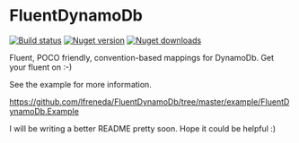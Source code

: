 # FluentDynamoDb

[![Build status](https://ci.appveyor.com/api/projects/status/ftrev4imfudu0bjj?svg=true)](https://ci.appveyor.com/project/lfreneda/fluentdynamodb)
[![Nuget version](https://img.shields.io/nuget/v/FluentDynamoDb.svg)](https://www.nuget.org/packages/FluentDynamoDb/)
[![Nuget downloads](https://img.shields.io/nuget/dt/FluentDynamoDb.svg)](https://www.nuget.org/packages/FluentDynamoDb/)

Fluent, POCO friendly, convention-based mappings for DynamoDb. Get your fluent on :-)

See the example for more information.

https://github.com/lfreneda/FluentDynamoDb/tree/master/example/FluentDynamoDb.Example

I will be writing a better README pretty soon. Hope it could be helpful :)
